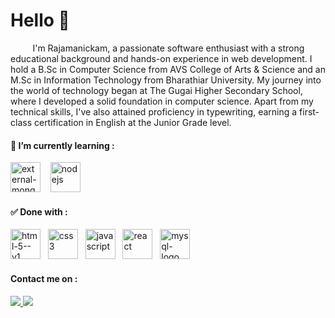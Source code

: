 <h1 align="left">Hello 👋</h1>
<p align="left">&nbsp;&nbsp;&nbsp;&nbsp;&nbsp;&nbsp;&nbsp;&nbsp; I'm Rajamanickam, a passionate software enthusiast with a strong educational background and hands-on experience in web development. I hold a B.Sc in Computer Science from AVS College of Arts & Science and an M.Sc in Information Technology from Bharathiar University. My journey into the world of technology began at The Gugai Higher Secondary School, where I developed a solid foundation in computer science. Apart from my technical skills, I've also attained proficiency in typewriting, earning a first-class certification in English at the Junior Grade level.</p>

<h4>🌱 I’m currently learning : </h4>
<p>
  <img width="48" height="48" src="https://img.icons8.com/external-tal-revivo-color-tal-revivo/48/external-mongodb-a-cross-platform-document-oriented-database-program-logo-color-tal-revivo.png" alt="external-mongodb-a-cross-platform-document-oriented-database-program-logo-color-tal-revivo"/>&nbsp;&nbsp;&nbsp;
  <img width="48" height="48" src="https://img.icons8.com/color/48/nodejs.png" alt="nodejs"/>
</p>

<h4>✅ Done with :</h4>
<p>
  <img width="48" height="48" src="https://img.icons8.com/color/48/html-5--v1.png" alt="html-5--v1"/>&nbsp;&nbsp;&nbsp;<img width="48" height="48" src="https://img.icons8.com/color/48/css3.png" alt="css3"/>&nbsp;&nbsp;&nbsp;<img width="48" height="48" src="https://img.icons8.com/fluency/48/javascript.png" alt="javascript"/>&nbsp;&nbsp;&nbsp;<img width="48" height="48" src="https://img.icons8.com/officel/80/react.png" alt="react"/>&nbsp;&nbsp;&nbsp;<img width="48" height="48" src="https://img.icons8.com/color/48/mysql-logo.png" alt="mysql-logo"/>
</p>

<h4>Contact me on :</h4>

<a href="https://www.linkedin.com/in/rajamanickam-murugan-5764a7277/" target="blank">
  <img src="https://img.shields.io/badge/LinkedIn-0077B5?style=for-the-badge&logo=linkedin&logoColor=white">
</a>
<a href="mailto:rajamanickam@sparkouttech.com">
  <img src='https://img.shields.io/badge/Gmail-D14836?style=for-the-badge&logo=gmail&logoColor=white'>
</a>
